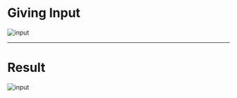 # Giving Input

<img src="https://cdn.discordapp.com/attachments/791288827024113665/888359596039741440/unknown.png" alt="input" />

<hr />

# Result
<img src="https://media.discordapp.net/attachments/791288827024113665/888359716764389407/text.png" alt="input" />
